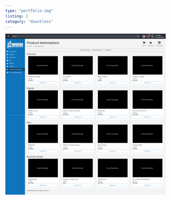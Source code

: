 ```yaml
---
type: "portfolio-img"
listing: 2
category: "dauntless"
---
```


![Dauntless marketplace](marketplace-dauntless.png)
